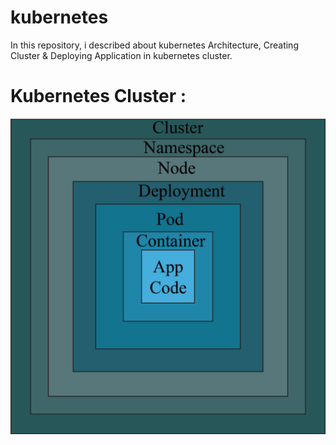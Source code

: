# kubernetes
In this repository, i described about kubernetes Architecture, Creating Cluster &amp; Deploying Application in kubernetes cluster.



# Kubernetes Cluster :
![Image Alt](https://github.com/sheikhsalmanhossain/kubernetes/blob/d677e662495938e032374984cdd32f3916286876/cluster.jpg)
